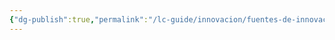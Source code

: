 ```yaml
---
{"dg-publish":true,"permalink":"/lc-guide/innovacion/fuentes-de-innovacion/","tags":[[["InnBoK"]],[["content"]]],"noteIcon":""}
---
```

